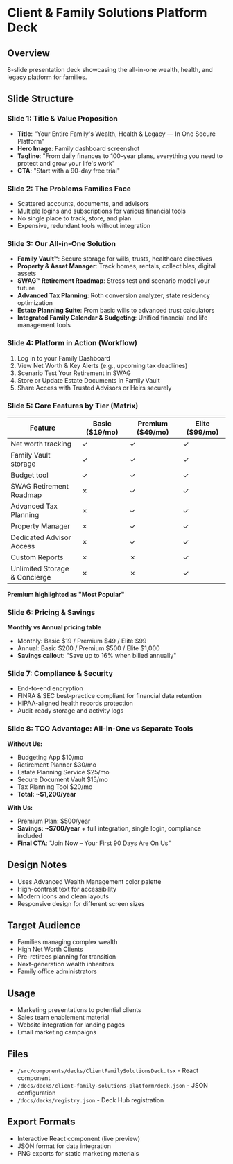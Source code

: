 # Client & Family Solutions Platform Deck

## Overview
8-slide presentation deck showcasing the all-in-one wealth, health, and legacy platform for families.

## Slide Structure

### Slide 1: Title & Value Proposition
- **Title**: "Your Entire Family's Wealth, Health & Legacy — In One Secure Platform"
- **Hero Image**: Family dashboard screenshot
- **Tagline**: "From daily finances to 100-year plans, everything you need to protect and grow your life's work"
- **CTA**: "Start with a 90-day free trial"

### Slide 2: The Problems Families Face
- Scattered accounts, documents, and advisors
- Multiple logins and subscriptions for various financial tools
- No single place to track, store, and plan
- Expensive, redundant tools without integration

### Slide 3: Our All-in-One Solution
- **Family Vault™**: Secure storage for wills, trusts, healthcare directives
- **Property & Asset Manager**: Track homes, rentals, collectibles, digital assets
- **SWAG™ Retirement Roadmap**: Stress test and scenario model your future
- **Advanced Tax Planning**: Roth conversion analyzer, state residency optimization
- **Estate Planning Suite**: From basic wills to advanced trust calculators
- **Integrated Family Calendar & Budgeting**: Unified financial and life management tools

### Slide 4: Platform in Action (Workflow)
1. Log in to your Family Dashboard
2. View Net Worth & Key Alerts (e.g., upcoming tax deadlines)
3. Scenario Test Your Retirement in SWAG
4. Store or Update Estate Documents in Family Vault
5. Share Access with Trusted Advisors or Heirs securely

### Slide 5: Core Features by Tier (Matrix)
| Feature | Basic ($19/mo) | Premium ($49/mo) | Elite ($99/mo) |
|---------|----------------|------------------|----------------|
| Net worth tracking | ✓ | ✓ | ✓ |
| Family Vault storage | ✓ | ✓ | ✓ |
| Budget tool | ✓ | ✓ | ✓ |
| SWAG Retirement Roadmap | ✗ | ✓ | ✓ |
| Advanced Tax Planning | ✗ | ✓ | ✓ |
| Property Manager | ✗ | ✓ | ✓ |
| Dedicated Advisor Access | ✗ | ✓ | ✓ |
| Custom Reports | ✗ | ✗ | ✓ |
| Unlimited Storage & Concierge | ✗ | ✗ | ✓ |

**Premium highlighted as "Most Popular"**

### Slide 6: Pricing & Savings
**Monthly vs Annual pricing table**
- Monthly: Basic $19 / Premium $49 / Elite $99
- Annual: Basic $200 / Premium $500 / Elite $1,000
- **Savings callout**: "Save up to 16% when billed annually"

### Slide 7: Compliance & Security
- End-to-end encryption
- FINRA & SEC best-practice compliant for financial data retention
- HIPAA-aligned health records protection
- Audit-ready storage and activity logs

### Slide 8: TCO Advantage: All-in-One vs Separate Tools
**Without Us:**
- Budgeting App $10/mo
- Retirement Planner $30/mo
- Estate Planning Service $25/mo
- Secure Document Vault $15/mo
- Tax Planning Tool $20/mo
- **Total: ~$1,200/year**

**With Us:**
- Premium Plan: $500/year
- **Savings: ~$700/year** + full integration, single login, compliance included
- **Final CTA**: "Join Now – Your First 90 Days Are On Us"

## Design Notes
- Uses Advanced Wealth Management color palette
- High-contrast text for accessibility
- Modern icons and clean layouts
- Responsive design for different screen sizes

## Target Audience
- Families managing complex wealth
- High Net Worth Clients
- Pre-retirees planning for transition
- Next-generation wealth inheritors
- Family office administrators

## Usage
- Marketing presentations to potential clients
- Sales team enablement material
- Website integration for landing pages
- Email marketing campaigns

## Files
- `/src/components/decks/ClientFamilySolutionsDeck.tsx` - React component
- `/docs/decks/client-family-solutions-platform/deck.json` - JSON configuration
- `/docs/decks/registry.json` - Deck Hub registration

## Export Formats
- Interactive React component (live preview)
- JSON format for data integration
- PNG exports for static marketing materials
